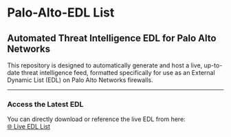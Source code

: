 # Palo-Alto-EDL List

## Automated Threat Intelligence EDL for Palo Alto Networks
This repository is designed to automatically generate and host a live, up-to-date threat intelligence feed, formatted specifically for use as an External Dynamic List (EDL) on Palo Alto Networks firewalls.

---

### Access the Latest EDL
You can directly download or reference the live EDL from here:  
[🌐 Live EDL List](https://threatslist.github.io/Palo-Alto-EDL/edl_list.txt)
